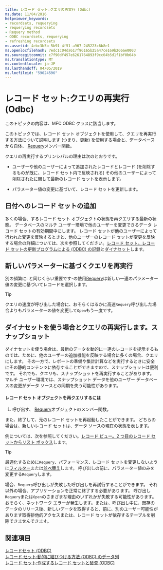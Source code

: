 ```yaml
---
title: レコード セット:クエリの再実行 (Odbc)
ms.date: 11/04/2016
helpviewer_keywords:
- recordsets, requerying
- requerying recordsets
- Requery method
- ODBC recordsets, requerying
- refreshing recordsets
ms.assetid: 4ebc3b5b-5b91-4f51-a967-245223c6b8e1
ms.openlocfilehash: 7edc1c04da617f96165b25a47ce169b266ae0003
ms.sourcegitcommit: c7f90df497e6261764893f9cc04b5d1f1bf0b64b
ms.translationtype: MT
ms.contentlocale: ja-JP
ms.lasthandoff: 04/05/2019
ms.locfileid: "59024596"
---
```

# <a name="recordset-requerying-a-recordset-odbc"></a>レコード セット:クエリの再実行 (Odbc)

このトピックの内容は、MFC ODBC クラスに該当します。

このトピックでは、レコード セット オブジェクトを使用して、クエリを再実行する方法について説明します (つまり、更新) を使用する場合と、データベースから自体、 [Requery](../../mfc/reference/crecordset-class.md#requery)メンバー関数。

クエリの再実行するプリンシパルの理由は次のとおりです。

- ユーザーや他のユーザーによって追加されたレコードとレコード (を削除するものが既に、レコード セット内で反映される) その他のユーザーによって削除されたに関して最新のレコード セットを表示します。

- パラメーター値の変更に基づいて、レコード セットを更新します。

##  <a name="_core_bringing_the_recordset_up_to_date"></a> 日付へのレコード セットの追加

多くの場合、するレコード セット オブジェクトの状態を再クエリする最新の状態。 データベースのマルチ ユーザー環境で他のユーザーを変更できるデータ レコード セットの有効期間中にします。 レコード セットが他のユーザーによって行われた変更を反映するときと、他のユーザーのレコード セットが変更を反映する場合の詳細については、次を参照してください。[レコード セット。レコード セットの更新プログラムによる (ODBC) の記録](../../data/odbc/recordset-how-recordsets-update-records-odbc.md)と[ダイナセット](../../data/odbc/dynaset.md)します。

##  <a name="_core_requerying_based_on_new_parameters"></a> 新しいパラメーターに基づくクエリを再実行

別の頻繁に: と同じくらい重要です-の使用[Requery](../../mfc/reference/crecordset-class.md#requery)は新しい一連のパラメーター値の変更に基づいてレコードを選択します。

> [!TIP]
>  クエリの速度が呼び出した場合に、おそらくはるかに高速`Requery`呼び出した場合よりもパラメーターの値を変更して`Open`もう一度です。

##  <a name="_core_requerying_dynasets_vs.._snapshots"></a> ダイナセットを使う場合とクエリの再実行します。スナップショット

ダイナセットを使う場合は、最新のデータを動的に一連のレコードを提示するものでは、ために、他のユーザーの追加機能を反映する場合に多くの場合、クエリにします。 その一方で、レポートの準備や集計計算などを実行するときに安全にその静的コンテンツに依存することができますので、スナップショットは便利です。 それでも、クエリも、スナップショットを再実行することがあります。 マルチ ユーザー環境では、スナップショット データを他のユーザー データベースの変更がデータ ソースとの同期を失う可能性があります。

#### <a name="to-requery-a-recordset-object"></a>レコード セット オブジェクトを再クエリするには

1. 呼び出す、 [Requery](../../mfc/reference/crecordset-class.md#requery)オブジェクトのメンバー関数。

また、終了して、元のレコード セットを再起動したことができます。 どちらの場合は、新しいレコード セットは、データ ソースの現在の状態を表します。

例については、次を参照してください。[レコード ビュー。2 つ目のレコード セットからリスト ボックス](../../data/filling-a-list-box-from-a-second-recordset-mfc-data-access.md)します。

> [!TIP]
>  最適化するために`Requery`、パフォーマンス、レコード セットを変更しないように[フィルター](../../data/odbc/recordset-filtering-records-odbc.md)または[並べ替え](../../data/odbc/recordset-sorting-records-odbc.md)します。 呼び出しの前に、パラメーター値のみを変更する`Requery`します。

場合、`Requery`呼び出しが失敗した呼び出しを再試行することができます。 それ以外の場合、アプリケーションを正常に終了する必要があります。 呼び出し`Requery`または`Open`のさまざまな理由のいずれかが失敗する可能性があります。 おそらく、ネットワーク エラーが発生します。または、呼び出し中に、既存のデータのリリース後、新しいデータを取得すると、前に、別のユーザー可能性があります取得排他的アクセスまたは、レコード セットが依存するテーブルを削除できませんできます。

## <a name="see-also"></a>関連項目

[レコードセット (ODBC)](../../data/odbc/recordset-odbc.md)<br/>
[レコード セット:動的に結びつける方法 (ODBC) のデータ列](../../data/odbc/recordset-dynamically-binding-data-columns-odbc.md)<br/>
[レコード セット:作成するレコード セットと破棄 (ODBC)](../../data/odbc/recordset-creating-and-closing-recordsets-odbc.md)